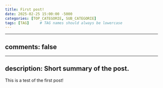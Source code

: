 ```yaml
---
title: First post!
date: 2025-02-25 15:00:00 -5000
categories: [TOP_CATEGORIE, SUB_CATEGORIE]
tags: [TAG]     # TAG names should always be lowercase
---
```


---
comments: false
---

---
description: Short summary of the post.
---

This is a test of the first post!
